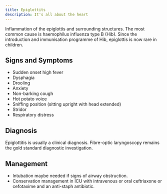 ```yaml
---
title: Epiglottits
description: It's all about the heart
---
```


Inflammation of the epiglottis and surrounding structures. The most common cause is haemophilus influenza type B (Hib). Since the introduction and immunisation programme of Hib, epiglottis is now rare in children. 

## Signs and Symptoms

- Sudden onset high fever
- Dysphagia
- Drooling
- Anxiety
- Non-barking cough
- Hot potato voice
- Sniffing position (sitting upright with head extended)
- Stridor
- Respiratory distress 

## Diagnosis

Epiglottitis is usually a clinical diagnosis. Fibre-optic laryngoscopy remains the gold standard diagnostic investigation.

## Management

- Intubation maybe needed if signs of airway obstruction.
- Conservation management in ICU with intravenous or oral ceftriaxone or cefotaxime and an anti-staph antibiotic. 